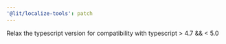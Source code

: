 ```yaml
---
'@lit/localize-tools': patch
---
```


Relax the typescript version for compatibility with typescript > 4.7 && < 5.0
